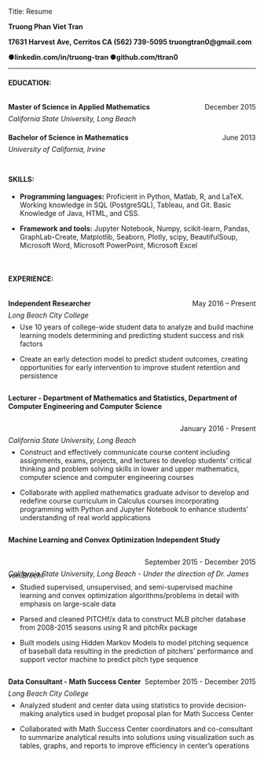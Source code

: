 Title: Resume
<p><strong>Truong Phan Viet Tran</strong></p>
<p><strong>17631 Harvest Ave, Cerritos CA (562) 739-5095 truongtran0@gmail.com</strong></p>
<p><strong>&#x25cf;linkedin.com/in/truong-tran &#x25cf;github.com/ttran0 </strong></p>
<hr size = "7" noshade>
<h4>EDUCATION: </h4>
<p style = "float:left;"><strong>Master of Science in Applied Mathematics</strong></p>
<p style = "float:right;"> December 2015</p>
<p style="clear:both; line-height: 3px"><em>California State University, Long Beach</em></p>
<p style = "float:left;"><strong>Bachelor of Science in Mathematics</strong></p>
<p style = "float:right;">June 2013</p>
<p style="clear:both; line-height: 3px"><em>University of California, Irvine</em> </p>
</div>
&nbsp;

<h4>SKILLS:</h4>
<ul>
  <li><p><strong>Programming languages:</strong> Proficient in Python, Matlab, R, and LaTeX. Working knowledge in SQL (PostgreSQL), Tableau, and Git. Basic Knowledge of Java, HTML, and CSS.</p></li>
  <li><p><strong>Framework and tools:</strong> Jupyter Notebook, Numpy, scikit-learn, Pandas, GraphLab-Create, Matplotlib, Seaborn, Plotly, scipy, BeautifulSoup, Microsoft Word, Microsoft PowerPoint, Microsoft Excel</p></li>
</ul>
&nbsp;

<h4>EXPERIENCE: </h4>
<span>
<p style = "float:left;"><strong>Independent Researcher</strong></p>
<p style = "float:right"> May 2016 – Present</p>
</span>
<p style="clear:both; line-height: 3px"><em>Long Beach City College</em></p>
<ul>
  <li><p>Use 10 years of college-wide student data to analyze and build machine learning models determining and predicting student success and risk factors</p></li>
  <li><p>Create an early detection model to predict student outcomes, creating opportunities for early intervention to improve student retention and persistence</p></li>
</ul>
<span>
<p style = "float:left;"><strong>Lecturer - Department of Mathematics and Statistics, Department of Computer Engineering and Computer Science</strong> </p>
<p style = "float:right;">January 2016 - Present</p>
</span>
<p style="clear:both; line-height: 3px"><em>California State University, Long Beach</em></p>
<ul>
  <li><p>Construct and effectively communicate course content including assignments, exams, projects, and lectures to develop students’ critical thinking and problem solving skills in lower and upper mathematics, computer science and computer engineering courses</p></li>
  <li><p>Collaborate with applied mathematics graduate advisor to develop and redefine course curriculum in Calculus courses incorporating programming with Python and Jupyter Notebook to enhance students’ understanding of real world applications</p></li>
</ul>
<span>
<p style = "float:left"><strong>Machine Learning and Convex Optimization Independent Study</strong> </p>
<p style = "float:right;"> September 2015 - December 2015</p>
</span>
<p style="clear:both; line-height: 3px"><em>California State University, Long Beach - Under the direction of Dr. James von Brecht</em></p>
<ul>
  <li><p>Studied supervised, unsupervised, and semi-supervised machine learning and convex optimization algorithms/problems in detail with emphasis on large-scale data</p></li>
  <li><p>Parsed and cleaned PITCHf/x data to construct MLB pitcher database from 2008-2015 seasons using R and pitchRx package</p></li>
  <li><p>Built models using Hidden Markov Models to model pitching sequence of baseball data resulting in the prediction of pitchers’ performance and support vector machine to predict pitch type sequence</p></li>
</ul>
<p></p>
<span>
<p style = "float:left"><strong>Data Consultant - Math Success Center</strong> </p>
<p style = "float:right"> September 2015 - December 2015</p>
</span>
<p style="clear:both; line-height: 3px"><em>Long Beach City College</em></p>
<ul>
  <li><p>Analyzed student and center data using statistics to provide decision-making analytics used in budget proposal plan for Math Success Center</p></li>
  <li><p>Collaborated with Math Success Center coordinators and co-consultant to summarize analytical results into solutions using visualization such as tables, graphs, and reports to improve efficiency in center’s operations</p></li>
</ul>
